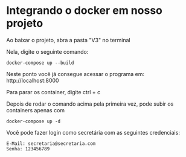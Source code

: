 # Integrando o docker em nosso projeto

Ao baixar o projeto, abra a pasta "V3" no terminal

Nela, digite o seguinte comando:

```
docker-compose up --build
```

Neste ponto você já consegue acessar o programa em: http://localhost:8000

Para parar os container, digite ctrl + c

Depois de rodar o comando acima pela primeira vez, pode subir os containers apenas com
```
docker-compose up -d
```

Você pode fazer login como secretária com as seguintes credenciais:

```
E-Mail: secretaria@secretaria.com
Senha: 123456789
```

